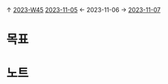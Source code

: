 
↑ [2023-W45](2023-W45.md)
[2023-11-05](2023-11-05.md) ← 2023-11-06 → [2023-11-07](2023-11-07.md)


# 목표



# 노트




